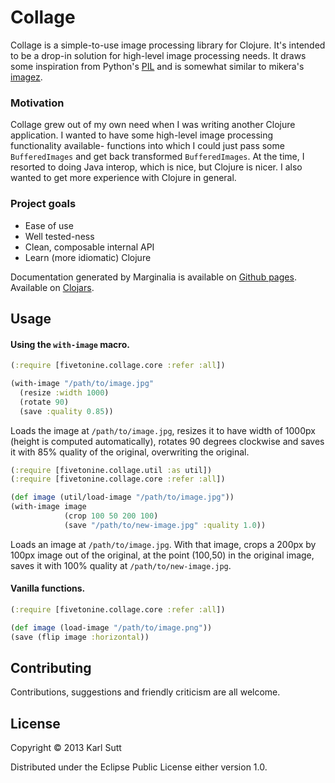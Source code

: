 # Collage

Collage is a simple-to-use image processing library for Clojure. It's intended
to be a drop-in solution for high-level image processing needs. It draws some
inspiration from Python's [PIL](http://effbot.org/imagingbook/pil-index.htm) and
is somewhat similar to mikera's [imagez](https://github.com/mikera/imagez).

### Motivation
Collage grew out of my own need when I was writing another Clojure application.
I wanted to have some high-level image processing functionality available-
functions into which I could just pass some `BufferedImages` and get back
transformed `BufferedImages`. At the time, I resorted to doing Java interop,
which is nice, but Clojure is nicer. I also wanted to get more experience with
Clojure in general.

### Project goals
* Ease of use
* Well tested-ness
* Clean, composable internal API
* Learn (more idiomatic) Clojure

Documentation generated by Marginalia is available on
[Github pages](http://karls.github.io/collage/).
Available on [Clojars](https://clojars.org/fivetonine/collage).

## Usage

#### Using the `with-image` macro.
```clj
(:require [fivetonine.collage.core :refer :all])

(with-image "/path/to/image.jpg"
  (resize :width 1000)
  (rotate 90)
  (save :quality 0.85))
```

Loads the image at `/path/to/image.jpg`, resizes it to have width of 1000px
(height is computed automatically), rotates 90 degrees clockwise and saves it
with 85% quality of the original, overwriting the original.

```clj
(:require [fivetonine.collage.util :as util])
(:require [fivetonine.collage.core :refer :all])

(def image (util/load-image "/path/to/image.jpg"))
(with-image image
	        (crop 100 50 200 100)
	        (save "/path/to/new-image.jpg" :quality 1.0))
```

Loads an image at `/path/to/image.jpg`. With that image, crops a 200px by 100px
image out of the original, at the point (100,50) in the original image, saves
it with 100% quality at `/path/to/new-image.jpg`.

#### Vanilla functions.
```clj
(:require [fivetonine.collage.core :refer :all])

(def image (load-image "/path/to/image.png"))
(save (flip image :horizontal))
```

## Contributing

Contributions, suggestions and friendly criticism are all welcome.

## License

Copyright © 2013 Karl Sutt

Distributed under the Eclipse Public License either version 1.0.
